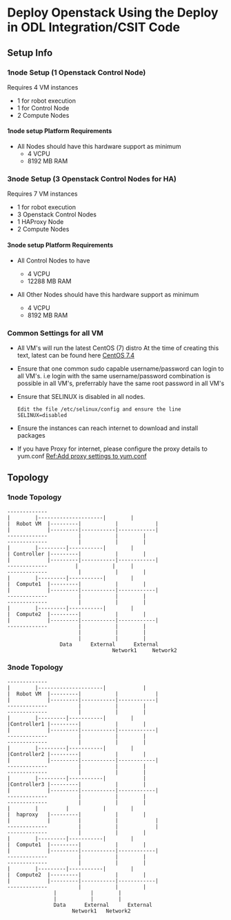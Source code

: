 # Deploy Openstack Using the Deploy in ODL Integration/CSIT Code

##  Setup Info
### 1node  Setup (1 Openstack Control Node)
Requires 4 VM instances
* 1 for robot execution
* 1 for Control Node 
* 2 Compute Nodes

#### 1node setup Platform Requirements
* All Nodes should have this hardware support as minimum
     - 4 VCPU
     - 8192 MB RAM
  
### 3node Setup (3 Openstack Control Nodes for HA)
Requires 7 VM instances
* 1 for robot execution
* 3 Openstack Control Nodes 
* 1 HAProxy Node
* 2 Compute Nodes

#### 3node setup Platform Requirements
* All Control Nodes to have 
     - 4 VCPU
     - 12288 MB RAM
     
* All Other Nodes should have this hardware support as minimum
     - 4 VCPU
     - 8192 MB RAM

### Common Settings for all VM
* All VM's will run the latest CentOS (7) distro
  At the time of creating this text, latest can be found here
  [CentOS 7.4](http://mirrors.kernel.org/centos/7.4.1708/)
  
* Ensure that one common sudo capable username/password can login to all VM's. i.e login with the same username/password combination
  is possible in all VM's, preferrably have the same root password in all VM's

* Ensure that SELINUX is disabled in all nodes.
   ```
   Edit the file /etc/selinux/config and ensure the line
   SELINUX=disabled 
   ```
* Ensure the instances can reach internet to download and install packages

* If you have Proxy for internet, please configure the proxy details to yum.conf
   [Ref:Add proxy settings to yum.conf](https://www.centos.org/docs/5/html/yum/sn-yum-proxy-server.html)


##  Topology

### 1node Topology

	-------------
	|	     |---------------------|		|
	|  Robot VM  |---------|           |            |
	|            |---------|-----------|------------|
	-------------          |           |		|
	-------------          |           |  		|
	|	     |---------|-----------|		|
	| Controller |---------|           |		|
	|            |---------|-----------|------------|
	-------------         |           |		|
	-------------          |           |		|
	|	     |---------|-----------|		|
	|  Compute1  |---------|           |		|
	|            |---------|-----------|------------|
	-------------          |           |		|
	-------------          |           |		|
	|	     |---------|-----------|		|
	|  Compute2  |---------|           |		|
	|            |---------|-----------|------------|
	-------------          |           |		|
	                       |           |		|
	                       |           |		|
      			     Data      External      External
                                      Network1	   Network2
                                      
                                 
 ### 3node Topology


	-------------
	|	     |---------------------|	        |
	|  Robot VM  |---------|           |            |
	|            |---------|-----------|------------|
	-------------          |           |		|
	-------------          |           |  		|
	|	     |---------|-----------|		|
	|Controller1 |---------|           |		|
	|            |---------|-----------|------------|
	-------------          |           |		|
	-------------          |           |		|
	|	     |---------|-----------|		|
	|Controller2 |---------|           |		|
	|            |---------|-----------|------------|
	-------------          |           |		|
	-------------          |           |		|
	|	     |---------|-----------|	        |
	|Controller3 |---------|           |		|
	|            |---------|-----------|------------|
	-------------          |           |		|
	-------------          |           |		|
	|	     |         |           |		|
	|  haproxy   |---------|           |		|
	|            |         |           |            |
	-------------          |           |	        |  
	-------------          |           |		|
	|	     |---------|-----------|		|
	|  Compute1  |---------|           |		|
	|            |---------|-----------|------------|
	-------------          |           |		|  
	-------------          |           |		|
	|	     |---------|-----------|		|
	|  Compute2  |---------|           |		|
	|            |---------|-----------|------------|
	-------------          |           |		|  
			       |           |		|   
			       |           |		|  
			       Data      External      External
			       		 Network1	Network2
 
						   


